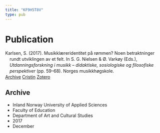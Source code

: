 ```yaml
---
title: "KF9H5T8V"
type: pub
---
```

<h1>Publication</h1>
<article id="csl-bib-container-KF9H5T8V" class="csl-bib-container">
  <div class="csl-bib-body" style="line-height: 1.35; padding-left: 1em; text-indent:-1em;">
  <div class="csl-entry">Karlsen, S. (2017). Musikkl&#xE6;reridentitet p&#xE5; r&#xF8;mmen? Noen betraktninger rundt utviklingen av et felt. In S. G. Nielsen &amp; &#xD8;. Vark&#xF8;y (Eds.), <i>Utdanningsforskning i musikk &#x2013; didaktiske, sosiologiske og filosofiske perspektiver</i> (pp. 59&#x2013;68). Norges musikkh&#xF8;gskole.</div>
</div>
  <div class="csl-bib-buttons">
    <a href="#taxonomy-article-KF9H5T8V" class="csl-bib-button">Archive</a>
    <a href alt="Cristin URL" class="csl-bib-button">Cristin</a>
    <a href alt="Zotero URL" class="csl-bib-button">Zotero</a>
  </div>
  <div id="csl-bib-meta-container-KF9H5T8V"></div>
</article>
<div id="csl-bib-meta-KF9H5T8V" class="csl-bib-meta">
  <article id="taxonomy-article-KF9H5T8V" class="taxonomy-article">
    <h1>Archive</h1>
    <ul>
      <li>Inland Norway University of Applied Sciences</li>
      <li>Faculty of Education</li>
      <li>Department of Art and Cultural Studies</li>
      <li>2017</li>
      <li>December</li>
    </ul>
  </article>
</div>

